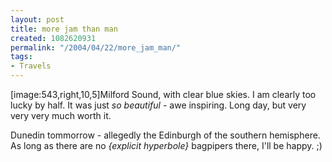 ```yaml
---
layout: post
title: more jam than man
created: 1082620931
permalink: "/2004/04/22/more_jam_man/"
tags:
- Travels
---
```

[image:543,right,10,5]Milford Sound, with clear blue skies.  I am clearly too lucky by half.  It was just _so beautiful_ - awe inspiring.  Long day, but very very very much worth it.

Dunedin tommorrow - allegedly the Edinburgh of the southern hemisphere.  As long as there are no _{explicit hyperbole}_ bagpipers there, I'll be happy.  ;)
